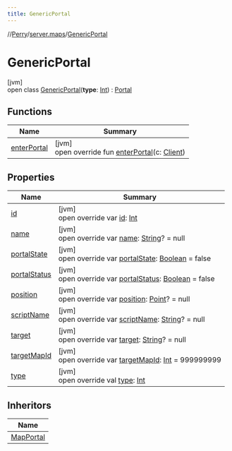 ```yaml
---
title: GenericPortal
---
```

//[Perry](../../../index.html)/[server.maps](../index.html)/[GenericPortal](index.html)



# GenericPortal



[jvm]\
open class [GenericPortal](index.html)(**type**: [Int](https://kotlinlang.org/api/latest/jvm/stdlib/kotlin/-int/index.html)) : [Portal](../../server/-portal/index.html)



## Functions


| Name | Summary |
|---|---|
| [enterPortal](enter-portal.html) | [jvm]<br>open override fun [enterPortal](enter-portal.html)(c: [Client](../../client/-client/index.html)) |


## Properties


| Name | Summary |
|---|---|
| [id](id.html) | [jvm]<br>open override var [id](id.html): [Int](https://kotlinlang.org/api/latest/jvm/stdlib/kotlin/-int/index.html) |
| [name](name.html) | [jvm]<br>open override var [name](name.html): [String](https://kotlinlang.org/api/latest/jvm/stdlib/kotlin/-string/index.html)? = null |
| [portalState](portal-state.html) | [jvm]<br>open override var [portalState](portal-state.html): [Boolean](https://kotlinlang.org/api/latest/jvm/stdlib/kotlin/-boolean/index.html) = false |
| [portalStatus](portal-status.html) | [jvm]<br>open override var [portalStatus](portal-status.html): [Boolean](https://kotlinlang.org/api/latest/jvm/stdlib/kotlin/-boolean/index.html) = false |
| [position](position.html) | [jvm]<br>open override var [position](position.html): [Point](https://docs.oracle.com/javase/8/docs/api/java/awt/Point.html)? = null |
| [scriptName](script-name.html) | [jvm]<br>open override var [scriptName](script-name.html): [String](https://kotlinlang.org/api/latest/jvm/stdlib/kotlin/-string/index.html)? = null |
| [target](target.html) | [jvm]<br>open override var [target](target.html): [String](https://kotlinlang.org/api/latest/jvm/stdlib/kotlin/-string/index.html)? = null |
| [targetMapId](target-map-id.html) | [jvm]<br>open override var [targetMapId](target-map-id.html): [Int](https://kotlinlang.org/api/latest/jvm/stdlib/kotlin/-int/index.html) = 999999999 |
| [type](type.html) | [jvm]<br>open override val [type](type.html): [Int](https://kotlinlang.org/api/latest/jvm/stdlib/kotlin/-int/index.html) |


## Inheritors


| Name |
|---|
| [MapPortal](../-map-portal/index.html) |

